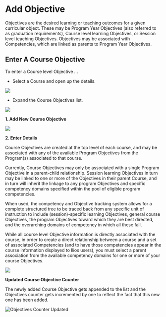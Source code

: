# Add Objective

Objectives are the desired learning or teaching outcomes for a given curricular object. These may be Program Year Objectives (also referred to as graduation requirements), Course level learning Objectives, or Session level teaching Objectives. Objectives may be associated with Competencies, which are linked as parents to Program Year Objectives.

## Enter A Course Objective

To enter a Course level Objective ...

* Select a Course and open up the details.

![](../../.gitbook/assets/show\_details\_btn.jpg)

* Expand the Course Objectives list.

![](../../.gitbook/assets/course\_obj\_collapsed.jpg)

**1. Add New Course Objective**

![](../../.gitbook/assets/add\_course\_obj2.jpg)

**2. Enter Details**

Course Objectives are created at the top level of each course, and may be associated with any of the available Program Objectives from the Program(s) associated to that course.

Currently, Course Objectives may only be associated with a single Program Objective in a parent-child relationship. Session learning Objectives in turn may be linked to one or more of the Objectives in their parent Course, and in turn will inherit the linkage to any program Objectives and specific competency domains specified within the pool of eligible program competencies.

When used, the competency and Objective tracking system allows for a complete structured tree to be traced back from any specific unit of instruction to include (session)-specific learning Objectives, general course Objectives, the program Objectives toward which they are best directed, and the overarching domains of competency in which all these fall.

While all course level Objective information is directly associated with the course, in order to create a direct relationship between a course and a set of associated Competencies (and to have those competencies appear in the course information displayed to Ilios users), you must select a parent association from the available competency domains for one or more of your course Objectives.

![](../../.gitbook/assets/add\_course\_obj3.jpg)

**Updated Course Objective Counter**

The newly added Course Objective gets appended to the list and the Objectives counter gets incremented by one to reflect the fact that this new one has been added.

![Objectives Counter Updated](../../.gitbook/assets/add\_course\_obj4.jpg)
